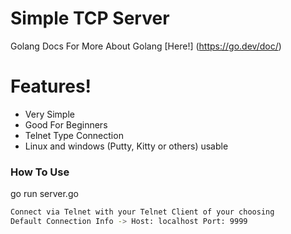 # Simple TCP Server

Golang Docs For More About Golang [Here!] (https://go.dev/doc/)

# Features!

  - Very Simple
  - Good For Beginners
  - Telnet Type Connection
  - Linux and windows (Putty, Kitty or others) usable

### How To Use

go run server.go
```sh
Connect via Telnet with your Telnet Client of your choosing
Default Connection Info -> Host: localhost Port: 9999
```
